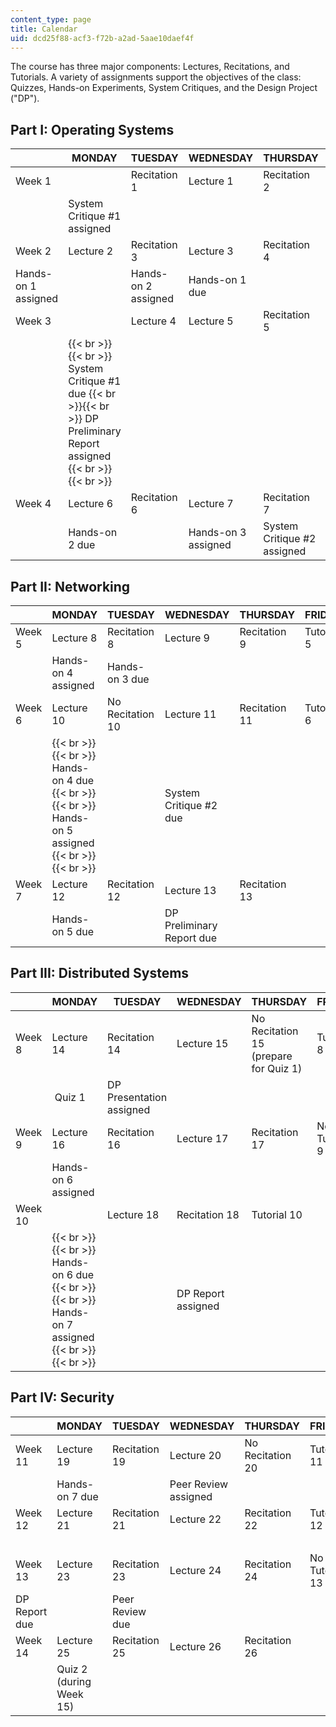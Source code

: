 ```yaml
---
content_type: page
title: Calendar
uid: dcd25f88-acf3-f72b-a2ad-5aae10daef4f
---
```


The course has three major components: Lectures, Recitations, and Tutorials. A variety of assignments support the objectives of the class: Quizzes, Hands-on Experiments, System Critiques, and the Design Project ("DP").

Part I: Operating Systems
-------------------------

| &nbsp; | MONDAY | TUESDAY | WEDNESDAY | THURSDAY | FRIDAY |
| --- | --- | --- | --- | --- | --- |
| Week 1 | &nbsp; | Recitation 1 | Lecture 1 | Recitation 2 | Tutorial 1 |
| &nbsp; | System Critique #1 assigned |
| Week 2 | Lecture 2 | Recitation 3 | Lecture 3 | Recitation 4 | Tutorial 2 |
| Hands-on 1 assigned | &nbsp; | Hands-on 2 assigned﻿ | Hands-on 1 due |
| Week 3 | &nbsp; | Lecture 4 | Lecture 5 | Recitation 5 | Tutorial 3 |
| &nbsp; |  {{< br >}}{{< br >}} System Critique #1 due {{< br >}}{{< br >}} DP Preliminary Report assigned {{< br >}}{{< br >}}  |
| Week 4 | Lecture 6 | Recitation 6 | Lecture 7 | Recitation 7 | Tutorial 4 |
| &nbsp; | Hands-on 2 due | &nbsp; | Hands-on 3 assigned | System Critique #2 assigned 

Part II: Networking
-------------------

| &nbsp; | MONDAY | TUESDAY | WEDNESDAY | THURSDAY | FRIDAY |
| --- | --- | --- | --- | --- | --- |
| Week 5 | Lecture 8 | Recitation 8 | Lecture 9 | Recitation 9 | Tutorial 5 |
| &nbsp; | Hands-on 4 assigned | Hands-on 3 due | &nbsp; |
| Week 6 | Lecture 10 | No Recitation 10 | Lecture 11 | Recitation 11 | Tutorial 6 |
| &nbsp; |  {{< br >}}{{< br >}} Hands-on 4 due {{< br >}}{{< br >}} Hands-on 5 assigned {{< br >}}{{< br >}}  | &nbsp; | System Critique #2 due |
| Week 7 | Lecture 12 | Recitation 12 | Lecture 13 | Recitation 13 | &nbsp; |
| &nbsp; | Hands-on 5 due | &nbsp; | DP Preliminary Report due 

Part III: Distributed Systems
-----------------------------

| &nbsp; | MONDAY | TUESDAY | WEDNESDAY | THURSDAY | FRIDAY |
| --- | --- | --- | --- | --- | --- |
| Week 8 | Lecture 14 | Recitation 14 | Lecture 15 | No Recitation 15 (prepare for Quiz 1) | Tutorial 8 |
| &nbsp; |  Quiz 1 | DP Presentation assigned |
| Week 9 | Lecture 16 | Recitation 16 | Lecture 17 | Recitation 17 | No Tutorial 9 |
| &nbsp; | Hands-on 6 assigned | &nbsp; |
| Week 10 | &nbsp; | Lecture 18 | Recitation 18 | Tutorial 10 |
| &nbsp; |  {{< br >}}{{< br >}} Hands-on 6 due {{< br >}}{{< br >}} Hands-on 7 assigned {{< br >}}{{< br >}}  | &nbsp; | DP Report assigned 

Part IV: Security
-----------------

| &nbsp; | MONDAY | TUESDAY | WEDNESDAY | THURSDAY | FRIDAY |
| --- | --- | --- | --- | --- | --- |
| Week 11 | Lecture 19 | Recitation 19 | Lecture 20 | No Recitation 20 | Tutorial 11 |
| &nbsp; | Hands-on 7 due | &nbsp; | Peer Review assigned |
| Week 12 | Lecture 21 | Recitation 21 | Lecture 22 | Recitation 22 | Tutorial 12 |
| &nbsp; |
| Week 13 | Lecture 23 | Recitation 23 | Lecture 24 | Recitation 24 | No Tutorial 13 |
| DP Report due | &nbsp; | Peer Review due |
| Week 14 | Lecture 25 | Recitation 25 | Lecture 26 | Recitation 26 | &nbsp; |
| &nbsp; | Quiz 2 (during Week 15)